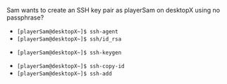 Sam wants to create an SSH key pair as playerSam on desktopX using no passphrase?

* `[playerSam@desktopX~]$ ssh-agent`
* `[playerSam@desktopX~]$ ssh/id_rsa`
+ `[playerSam@desktopX~]$ ssh-keygen`
* `[playerSam@desktopX~]$ ssh-copy-id`
* `[playerSam@desktopX~]$ ssh-add`

